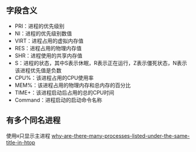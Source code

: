 ## 字段含义
- PRI：进程的优先级别
- NI：进程的优先级别数值
- VIRT：进程占用的虚拟内存值
- RES：进程占用的物理内存值
- SHR：进程使用的共享内存值
- S：进程的状态，其中S表示休眠，R表示正在运行，Z表示僵死状态，N表示该进程优先值是负数
- CPU%：该进程占用的CPU使用率
- MEM%：该进程占用的物理内存和总内存的百分比
- TIME+：该进程启动后占用的总的CPU时间
- Command：进程启动的启动命令名称

## 有多个同名进程
使用`H`只显示主进程
[why-are-there-many-processes-listed-under-the-same-title-in-htop](https://superuser.com/questions/118086/why-are-there-many-processes-listed-under-the-same-title-in-htop)
